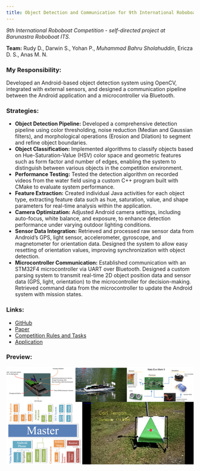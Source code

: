 ```yaml
---
title: Object Detection and Communication for 9th International Roboboat Competition (2016)
---
```


*9th International Roboboat Competition - self-directed project at Barunastra Roboboat ITS.*

**Team:** Rudy D., Darwin S., Yohan P., *Muhammad Bahru Sholahuddin*, Ericza D. S., Anas M. N.

### My Responsibility:
Developed an Android-based object detection system using OpenCV, integrated with external sensors, and designed a communication pipeline between the Android application and a microcontroller via Bluetooth.

### Strategies:
- **Object Detection Pipeline:** Developed a comprehensive detection pipeline using color thresholding, noise reduction (Median and Gaussian filters), and morphological operations (Erosion and Dilation) to segment and refine object boundaries.
- **Object Classification:** Implemented algorithms to classify objects based on Hue-Saturation-Value (HSV) color space and geometric features such as form factor and number of edges, enabling the system to distinguish between various objects in the competition environment.
- **Performance Testing:** Tested the detection algorithm on recorded videos from the water field using a custom C++ program built with CMake to evaluate system performance.
- **Feature Extraction:** Created individual Java activities for each object type, extracting feature data such as hue, saturation, value, and shape parameters for real-time analysis within the application.
- **Camera Optimization:** Adjusted Android camera settings, including auto-focus, white balance, and exposure, to enhance detection performance under varying outdoor lighting conditions.
- **Sensor Data Integration:** Retrieved and processed raw sensor data from Android’s GPS, light sensor, accelerometer, gyroscope, and magnetometer for orientation data. Designed the system to allow easy resetting of orientation values, improving synchronization with object detection.
- **Microcontroller Communication:** Established communication with an STM32F4 microcontroller via UART over Bluetooth. Designed a custom parsing system to transmit real-time 2D object position data and sensor data (GPS, light, orientation) to the microcontroller for decision-making. Retrieved command data from the microcontroller to update the Android system with mission states.

### Links:
- [GitHub](https://github.com/mbsbahru/roboboat2016-barunastra)
- [Paper](https://robonation.org/app/uploads/sites/3/2019/10/ITSN_RB16_Paper.pdf)
- [Competition Rules and Tasks](https://drive.google.com/file/d/0BzV2g6noYWvrcllVVjJzWDJMbU0/view?usp=sharing&resourcekey=0-r_J7uLPxqzsBOr-YExZiJg)
- [Application](https://drive.google.com/file/d/19wvUKwV2xPmhx0Rs0UimR88snFOb-KrW/view?usp=sharing)

### Preview:
![Barunastra Nala Gab](../assets/img/project_barunastra.png)

